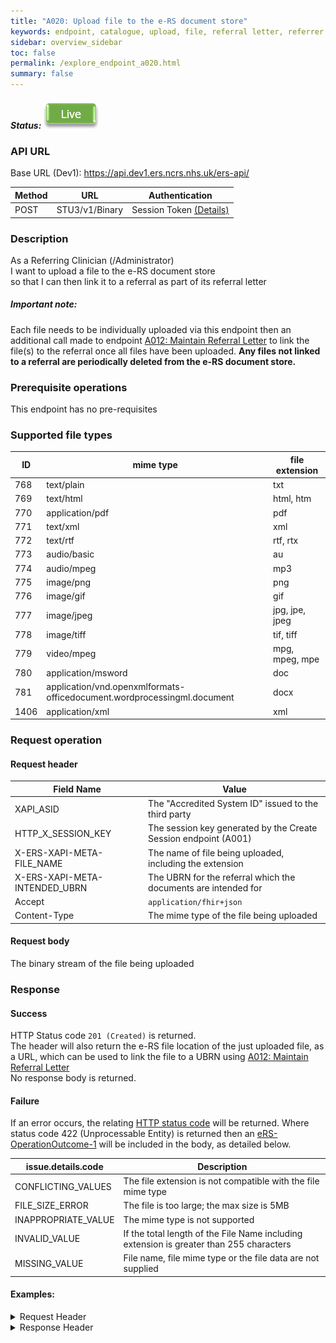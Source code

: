 ```yaml
---
title: "A020: Upload file to the e-RS document store"
keywords: endpoint, catalogue, upload, file, referral letter, referrer clinical information
sidebar: overview_sidebar
toc: false
permalink: /explore_endpoint_a020.html
summary: false
---
```


##### Status: ![Live](images/icons/api_live.png)

### API URL

Base URL (Dev1): https://api.dev1.ers.ncrs.nhs.uk/ers-api/  

| Method | URL | Authentication |
| -------| --- | ---------------- |
| POST | STU3/v1/Binary | Session Token [(Details)](develop_business_flow_bf001.html) |

### Description
As a Referring Clinician (/Administrator)  
I want to upload a file to the e-RS document store  
so that I can then link it to a referral as part of its referral letter  

##### Important note:
Each file needs to be individually uploaded via this endpoint then an additional call made to endpoint [A012: Maintain Referral Letter](explore_endpoint_a012.html) to link the file(s) to the referral once all files have been uploaded. **Any files not linked to a referral are periodically deleted from the e-RS document store.**

### Prerequisite operations
This endpoint has no pre-requisites

### Supported file types  

| ID   | mime type | file extension |
| ---- | ---------- | -------------- |
| 768  | text/plain        | txt            |
| 769  | text/html         | html, htm      |
| 770  | application/pdf   | pdf            |
| 771  | text/xml	         | xml            |
| 772  | text/rtf	         | rtf, rtx       |
| 773  | audio/basic       | au             |
| 774  | audio/mpeg	       | mp3            |
| 775  | image/png	       | png            |
| 776  | image/gif	       | gif            |
| 777  | image/jpeg	       | jpg, jpe, jpeg |
| 778  | image/tiff	       | tif, tiff      |
| 779  | video/mpeg	       | mpg, mpeg, mpe |
| 780  | application/msword | doc            |
| 781  | application/vnd.openxmlformats-officedocument.wordprocessingml.document | docx |
| 1406 | application/xml	 | xml            |  


### Request operation

#### Request header

| Field Name | Value |
| ---- | ---- |
| XAPI_ASID | The "Accredited System ID" issued to the third party |
| HTTP_X_SESSION_KEY | The session key generated by the Create Session endpoint (A001)  |
| X-ERS-XAPI-META-FILE_NAME  | The name of file being uploaded, including the extension|
| X-ERS-XAPI-META-INTENDED_UBRN | The UBRN for the referral which the documents are intended for |
| Accept | `application/fhir+json` |
| Content-Type |	The mime type of the file being uploaded |


#### Request body
The binary stream of the file being uploaded

### Response

#### Success
HTTP Status code `201 (Created)` is returned.  
The header will also return the e-RS file location of the just uploaded file, as a URL, which can be used to link the file to a UBRN using [A012: Maintain Referral Letter](explore_endpoint_a012.html)  
No response body is returned.  

#### Failure
If an error occurs, the relating [HTTP status code](explore_error_messages.html) will be returned. Where status code 422 (Unprocessable Entity) is returned then an [eRS-OperationOutcome-1](https://fhir.nhs.uk/STU3/StructureDefinition/eRS-OperationOutcome-1) will be included in the body, as detailed below.  

| issue.details.code | Description |
| ------------------ | ------ |
| CONFLICTING_VALUES | The file extension is not compatible with the file mime type |
| FILE_SIZE_ERROR | The file is too large; the max size is 5MB |
| INAPPROPRIATE_VALUE | The mime type is not supported |
| INVALID_VALUE | If the total length of the File Name including extension is greater than 255 characters |
| MISSING_VALUE | File name,  file mime type or the file data are not supplied |

#### Examples:

<details><summary>Request Header</summary>
<br>
  <pre>
  Content-Type:text/plain
  HTTP_X_SESSION_KEY:AuthHelper_professional_e8625b8d-5261-463b-b51e-65168acf933c  
  X-ERS-XAPI-META-FILE_NAME:test.docx  
  X-ERS-XAPI-META-INTENDED_UBRN:000000070000  
  xapi_asid:999000000045  
  </pre>
</details>

<details><summary>Response Header</summary>
<br>
  <pre>
  Connection:close
  Content-Length:0
  Content-Type:application/x-httpd-php
  Date:Wed, 17 Jul 2019 17:34:18 GMT
  Location:Binary/att-70000-70000
  X_ERS_TRANSACTION_ID:5495d5e9-3f55-4411-9ce7-b27b2d7cdac0-1
  </pre>
</details>
<br>
